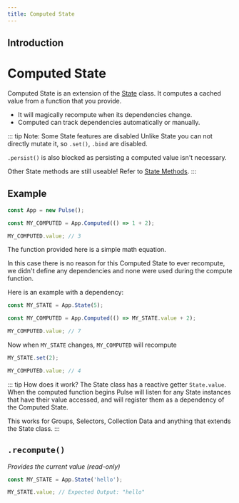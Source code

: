 ```yaml
---
title: Computed State
---
```


## Introduction

# Computed State

Computed State is an extension of the [State]() class. It computes a cached value from a function that you provide.

- It will magically recompute when its dependencies change.
- Computed can track dependencies automatically or manually.

::: tip Note: Some State features are disabled
Unlike State you can not directly mutate it, so `.set()`, `.bind` are disabled.

`.persist()` is also blocked as persisting a computed value isn't necessary.

Other State methods are still useable! Refer to [State Methods]().
:::

## Example

```ts
const App = new Pulse();

const MY_COMPUTED = App.Computed(() => 1 + 2);

MY_COMPUTED.value; // 3
```

The function provided here is a simple math equation.

In this case there is no reason for this Computed State to ever recompute, we didn't define any dependencies and none were used during the compute function.

Here is an example with a dependency:

```ts
const MY_STATE = App.State(5);

const MY_COMPUTED = App.Computed(() => MY_STATE.value + 2);

MY_COMPUTED.value; // 7
```

Now when `MY_STATE` changes, `MY_COMPUTED` will recompute

```ts
MY_STATE.set(2);

MY_COMPUTED.value; // 4
```

::: tip How does it work?
The State class has a reactive getter `State.value`. When the computed function begins Pulse will listen for any State instances that have their value accessed, and will register them as a dependency of the Computed State.

This works for Groups, Selectors, Collection Data and anything that extends the State class.
:::

## `.recompute()`

_Provides the current value (read-only)_

```typescript
const MY_STATE = App.State('hello');

MY_STATE.value; // Expected Output: "hello"
```
